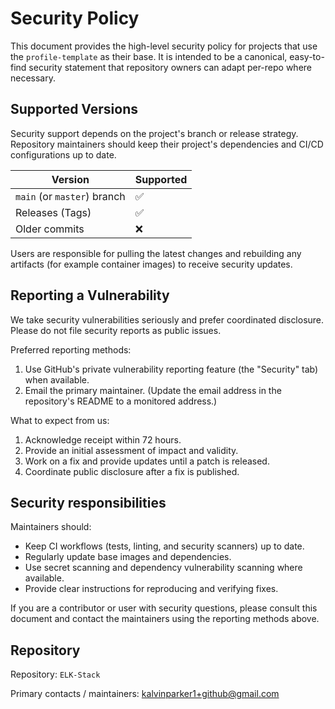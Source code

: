 # Security Policy

This document provides the high-level security policy for projects that use the `profile-template` as their base. It is intended to be a canonical, easy-to-find security statement that repository owners can adapt per-repo where necessary.

## Supported Versions

Security support depends on the project's branch or release strategy. Repository maintainers should keep their project's dependencies and CI/CD configurations up to date.

| Version | Supported |
| ------- | --------- |
| `main` (or `master`) branch | :white_check_mark: |
| Releases (Tags) | :white_check_mark: |
| Older commits | :x: |

Users are responsible for pulling the latest changes and rebuilding any artifacts (for example container images) to receive security updates.

## Reporting a Vulnerability

We take security vulnerabilities seriously and prefer coordinated disclosure. Please do not file security reports as public issues.

Preferred reporting methods:

1. Use GitHub's private vulnerability reporting feature (the "Security" tab) when available.
2. Email the primary maintainer. (Update the email address in the repository's README to a monitored address.)

What to expect from us:

1. Acknowledge receipt within 72 hours.
2. Provide an initial assessment of impact and validity.
3. Work on a fix and provide updates until a patch is released.
4. Coordinate public disclosure after a fix is published.

## Security responsibilities

Maintainers should:

- Keep CI workflows (tests, linting, and security scanners) up to date.
- Regularly update base images and dependencies.
- Use secret scanning and dependency vulnerability scanning where available.
- Provide clear instructions for reproducing and verifying fixes.

If you are a contributor or user with security questions, please consult this document and contact the maintainers using the reporting methods above.

## Repository

Repository: `ELK-Stack`

Primary contacts / maintainers: kalvinparker1+github@gmail.com
